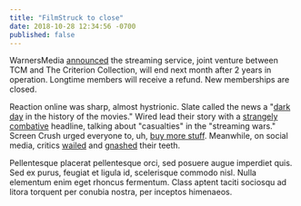 ```yaml
---
title: "FilmStruck to close"
date: 2018-10-28 12:34:56 -0700
published: false
---
```


WarnersMedia [announced](https://variety.com/2018/digital/news/filmstruck-shutdown-warnermedia-turner-1202998364/) the streaming service, joint venture between TCM and The Criterion Collection, will end next month after 2 years in operation. Longtime members will receive a refund. New memberships are closed.

Reaction online was sharp, almost hystrionic. Slate called the news a "[dark day](https://slate.com/culture/2018/10/filmstruck-closing-criterion-tcm.html) in the history of the movies." Wired lead their story with a [strangely combative](https://www.wired.com/story/rip-filmstruck-streaming-wars/) headline, talking about "casualties" in the "streaming wars." Screen Crush urged everyone to, uh, [buy more stuff](http://screencrush.com/rip-filmstruck/). Meanwhile, on social media, critics [wailed](https://twitter.com/mattzollerseitz/status/1055834939248250882) and [gnashed](https://twitter.com/kalebhorton/status/1055843414195879936) their teeth.

Pellentesque placerat pellentesque orci, sed posuere augue imperdiet quis. Sed ex purus, feugiat et ligula id, scelerisque commodo nisl. Nulla elementum enim eget rhoncus fermentum. Class aptent taciti sociosqu ad litora torquent per conubia nostra, per inceptos himenaeos.
